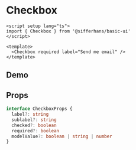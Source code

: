 <script setup lang="ts">
import Flex from '../../src/components/Flex/Flex.vue'
import Checkbox from '../../src/components/Checkbox/Checkbox.vue'
</script>

# Checkbox

```vue
<script setup lang="ts">
import { Checkbox } from '@sifferhans/basic-ui'
</script>

<template>
  <Checkbox required label="Send me email" />
</template>
```

## Demo

<Flex direction="column">
  <Checkbox required label="Send me email" sublabel="Receive lots and lots of ads via email" />
  <Checkbox label="Put me on the list" sublabel="Get more emails and ads than ever" />
</Flex>

## Props

```ts
interface CheckboxProps {
  label?: string
  sublabel?: string
  checked?: boolean
  required?: boolean
  modelValue?: boolean | string | number
}
```

